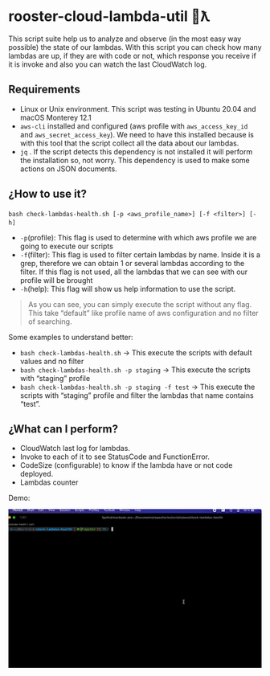 # rooster-cloud-lambda-util 🐔ƛ
This  script suite help us to analyze and observe (in the most easy way possible) the state of our lambdas. With this script you can check how many lambdas are up, if they are with code or not, which response you receive if it is invoke and also you can watch the last CloudWatch log.

## Requirements

- Linux or Unix environment. This script was testing in Ubuntu 20.04 and macOS Monterey 12.1
- `aws-cli` installed and configured (aws profile with `aws_access_key_id` and `aws_secret_access_key`). We need to have this installed because is with this tool that the script collect all the data about our lambdas.
- `jq` . If the script detects this dependency is not installed it will perform the installation so, not worry. This dependency is used to make some actions on JSON documents.

## ¿How to use it?

`bash check-lambdas-health.sh [-p <aws_profile_name>] [-f <filter>] [-h]`

- `-p`(profile): This flag is used to determine with which aws profile we are going to execute our scripts
- `-f`(filter): This flag is used to filter certain lambdas by name. Inside it is a grep, therefore we can obtain 1 or several lambdas according to the filter. If this flag is not used, all the lambdas that we can see with our profile will be brought
- `-h`(help): This flag will show us help information to use the script.

> As you can see, you can simply execute the script without any flag. This take “default” like profile name of aws configuration and no filter of searching.
>

Some examples to understand better:

- `bash check-lambdas-health.sh` → This execute the scripts with default values and no filter
- `bash check-lambdas-health.sh -p staging` → This execute the scripts with “staging” profile
- `bash check-lambdas-health.sh -p staging -f test` → This execute the scripts with “staging” profile and filter the lambdas that name contains “test”.

## ¿What can I perform?

- CloudWatch last log for lambdas.
- Invoke to each of it to see StatusCode and FunctionError.
- CodeSize (configurable) to know if the lambda have or not code deployed.
- Lambdas counter

Demo:

![Alt Text](./docs/check-lambdas-health-demo.gif)

